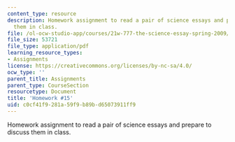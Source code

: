 ```yaml
---
content_type: resource
description: Homework assignment to read a pair of science essays and prepare to discuss
  them in class.
file: /ol-ocw-studio-app/courses/21w-777-the-science-essay-spring-2009/c0cf41f9281a59f9b89bd65073911ff9_MIT21W_777s09_assn13_hw15.pdf
file_size: 53721
file_type: application/pdf
learning_resource_types:
- Assignments
license: https://creativecommons.org/licenses/by-nc-sa/4.0/
ocw_type: ''
parent_title: Assignments
parent_type: CourseSection
resourcetype: Document
title: 'Homework #15'
uid: c0cf41f9-281a-59f9-b89b-d65073911ff9
---
```

Homework assignment to read a pair of science essays and prepare to discuss them in class.